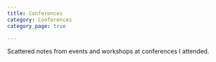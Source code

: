 ```yaml
---
title: Conferences
category: Conferences
category_page: true

---
```


Scattered notes from events and workshops at conferences I attended.
